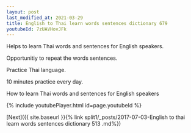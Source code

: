 ```yaml
---
layout: post
last_modified_at: 2021-03-29
title: English to Thai learn words sentences dictionary 679 
youtubeId: 7zUAVHovJFk
---
```

 
 
Helps to learn Thai words and sentences for English speakers.

Opportunitiy to repeat the words sentences. 

Practice Thai language. 
 
10 minutes practice every day. 
 
How to learn Thai words and sentences for English speakers 
 
{% include youtubePlayer.html id=page.youtubeId %}
 
 
[Next]({{ site.baseurl }}{% link  split1/_posts/2017-07-03-English to thai learn words sentences dictionary 513 .md%})
 
